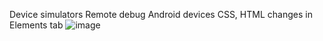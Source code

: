Device simulators
Remote debug Android devices
CSS, HTML changes in Elements tab
![image](https://habrastorage.org/getpro/habr/upload_files/439/e42/5d0/439e425d06fba049a925ecefd3f96603.png)